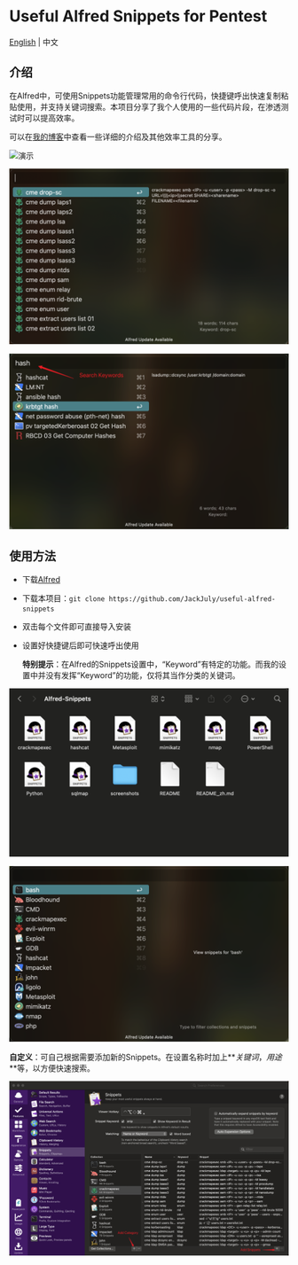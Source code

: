 # Useful Alfred Snippets for Pentest

[English](README.md) | 中文



## 介绍

在Alfred中，可使用Snippets功能管理常用的命令行代码，快捷键呼出快速复制粘贴使用，并支持关键词搜索。本项目分享了我个人使用的一些代码片段，在渗透测试时可以提高效率。

可以在[我的博客](https://www.ju1y.top/blogs/3)中查看一些详细的介绍及其他效率工具的分享。

![演示](screenshots/show.gif)

![截图](screenshots/02.png)

![截图](screenshots/03.png)





## 使用方法

- 下载[Alfred](https://www.alfredapp.com/)

- 下载本项目：`git clone https://github.com/JackJuly/useful-alfred-snippets`

- 双击每个文件即可直接导入安装

- 设置好快捷键后即可快速呼出使用

  **特别提示**：在Alfred的Snippets设置中，“Keyword”有特定的功能。而我的设置中并没有发挥“Keyword”的功能，仅将其当作分类的关键词。

![截图](screenshots/04.png)

![截图](screenshots/01.png)



**自定义**：可自己根据需要添加新的Snippets。在设置名称时加上**_关键词_，_用途_**等，以方便快速搜索。

![截图](screenshots/05.png)
